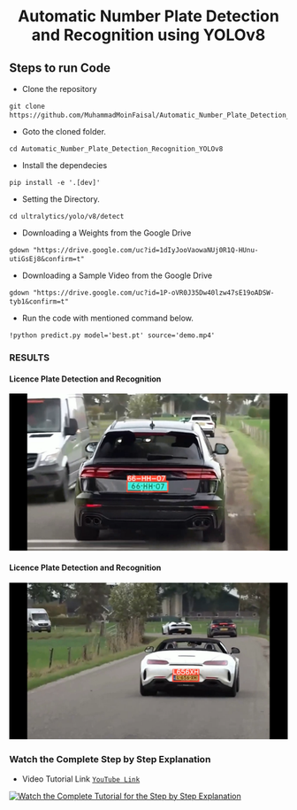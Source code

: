 <H1 align="center">Automatic Number Plate Detection and Recognition using YOLOv8</H1>


## Steps to run Code

- Clone the repository
```
git clone https://github.com/MuhammadMoinFaisal/Automatic_Number_Plate_Detection_Recognition_YOLOv8.git
```
- Goto the cloned folder.
```
cd Automatic_Number_Plate_Detection_Recognition_YOLOv8
```
- Install the dependecies
```
pip install -e '.[dev]'

```

- Setting the Directory.
```
cd ultralytics/yolo/v8/detect
```


- Downloading a Weights from the Google Drive
```
gdown "https://drive.google.com/uc?id=1dIyJooVaowaNUj0R1Q-HUnu-utiGsEj8&confirm=t"
```
- Downloading a Sample Video from the Google Drive
```
gdown "https://drive.google.com/uc?id=1P-oVR0J35Dw40lzw47sE19oADSW-tyb1&confirm=t"

```
- Run the code with mentioned command below.
```
!python predict.py model='best.pt' source='demo.mp4'
```



### RESULTS

#### Licence Plate  Detection and Recognition  
![](./ultralytics/figure1.png)

#### Licence Plate  Detection and Recognition

![](./ultralytics/figure3.png)

### Watch the Complete Step by Step Explanation

- Video Tutorial Link  [`YouTube Link`](https://www.youtube.com/watch?v=lkAJBSmIL50&t=5s)


[![Watch the Complete Tutorial for the Step by Step Explanation](https://img.youtube.com/vi/lkAJBSmIL50/0.jpg)]([https://www.youtube.com/watch?v=StTqXEQ2l-Y](https://www.youtube.com/watch?v=lkAJBSmIL50))

